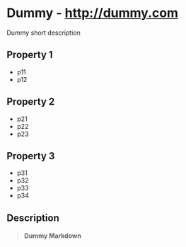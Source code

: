 # Dummy - http://dummy.com
Dummy short description

## Property 1
- p11
- p12

## Property 2
- p21
- p22
- p23

## Property 3 
- p31
- p32
- p33
- p34

## Description
> #### Dummy Markdown